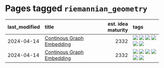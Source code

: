 # Pages tagged `riemannian_geometry`

|last_modified|title|est. idea maturity|tags
|:---|:---|---:|:---|
|2024-04-14|[Continous Graph Embedding](../semantic_space_geometry.md)|2332|[![](https://img.shields.io/badge/tag-differential_geometry-83cbca)](../tags/differential_geometry.md) [![](https://img.shields.io/badge/tag-experimental-b25b5)](../tags/experimental.md) [![](https://img.shields.io/badge/tag-gnn-e33481)](../tags/gnn.md) [![](https://img.shields.io/badge/tag-ricci_tensor-b59164)](../tags/ricci_tensor.md) [![](https://img.shields.io/badge/tag-riemannian_geometry-2b1224)](../tags/riemannian_geometry.md) [![](https://img.shields.io/badge/tag-topology-869cae)](../tags/topology.md)|
|2024-04-14|[Continous Graph Embedding](../continuous_graph_embedding.md)|2332|[![](https://img.shields.io/badge/tag-differential_geometry-83cbca)](../tags/differential_geometry.md) [![](https://img.shields.io/badge/tag-experimental-b25b5)](../tags/experimental.md) [![](https://img.shields.io/badge/tag-gnn-e33481)](../tags/gnn.md) [![](https://img.shields.io/badge/tag-ricci_tensor-b59164)](../tags/ricci_tensor.md) [![](https://img.shields.io/badge/tag-riemannian_geometry-2b1224)](../tags/riemannian_geometry.md) [![](https://img.shields.io/badge/tag-topology-869cae)](../tags/topology.md)|